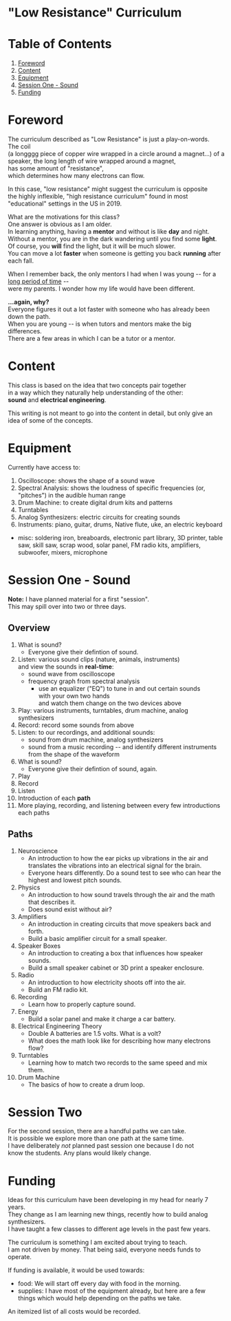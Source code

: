 "Low Resistance" Curriculum
===========================

Table of Contents
=================

1. [Foreword](#foreword)
2. [Content](#content)
2. [Equipment](#equipment)
3. [Session One - Sound](#session-one---sound)
3. [Funding](#funding)


Foreword
========
The curriculum described as "Low Resistance" is just a play-on-words.<br>
The coil<br />
(a longggg piece of copper wire wrapped in a circle around a magnet...) of a speaker, the long length of wire wrapped around a magnet,<br>
has some amount of "resistance",<br>
which determines how many electrons can flow.

In this case, "low resistance" might suggest the curriculum is
opposite<br>
the highly inflexible, "high resistance curriculum" found in most<br>
"educational" settings in the US in 2019.

What are the motivations for this class?<br>
One answer is obvious as I am older.<br>
In learning anything, having a **mentor** and without is like **day** and night.<br>
Without a mentor, you are in the dark wandering until you find some **light**.<br>
Of course, you **will** find the light, but it will be much slower.<br>
You can move a lot **faster** when someone is getting you back **running** after each fall.

When I remember back, the only mentors I had when I was young -- for a 
<ins>long period of time</ins> --<br>
were my parents. I wonder how my life would have been different. 

**...again, why?**<br>
Everyone figures it out a lot faster with someone who has already been down the path.<br>
When you are young -- is when tutors and mentors make the big differences.<br>
There are a few areas in which I can be a tutor or a mentor.<br>


Content
=======
This class is based on the idea that two concepts pair together<br>
in a way which they naturally help understanding of the other:<br>
**sound** and **electrical engineering**.

This writing is not meant to go into the content in detail, but only give an
idea of some of the concepts.


Equipment
=========
Currently have access to:

1. Oscilloscope: shows the shape of a sound wave
2. Spectral Analysis: shows the loudness of specific frequencies
(or, "pitches") in the audible human range
3. Drum Machine: to create digital drum kits and patterns 
4. Turntables
5. Analog Synthesizers: electric circuits for creating sounds
5. Instruments: piano, guitar, drums, Native flute, uke, an electric keyboard
- misc: soldering iron, breaboards, electronic part library,
3D printer, table saw, skill saw, scrap wood, solar panel,
FM radio kits, amplifiers, subwoofer, mixers, microphone

Session One - Sound
===================
**Note:** I have planned material for a first "session".
<br>This may spill over into two or three days. 

Overview 
--------
1. What is sound?
   * Everyone give their defintion of sound.
2. Listen: various sound clips (nature, animals, instruments)<br>
   and view the sounds in **real-time**:
   * sound wave from oscilloscope
   * frequency graph from spectral analysis
      * use an equalizer ("EQ") to tune in and out certain sounds<br>
        with your own two hands<br>
        and watch them change on the two devices above
3. Play: various instruments, turntables, drum machine, analog synthesizers
4. Record: record some sounds from above
5. Listen: to our recordings, and additional sounds:
   * sound from drum machine, analog synthesizers
   * sound from a music recording -- and identify different instruments from the
     shape of the waveform
6. What is sound?
   * Everyone give their defintion of sound, again.
3. Play
4. Record
7. Listen
3. Introduction of each **path**
5. More playing, recording, and listening between every few introductions each paths

Paths
-----
1. Neuroscience
   * An introduction to how the ear picks up vibrations in the air and
translates the vibrations into an electrical signal for the brain.
   * Everyone hears differently. Do a sound test to see who can hear the
     highest and lowest pitch sounds.
2. Physics
   * An introduction to how sound travels through the air and the math that
     describes it.
   * Does sound exist without air?
3. Amplifiers
   * An introduction in creating circuits that move speakers back and
     forth.
   * Build a basic amplifier circuit for a small speaker.
4. Speaker Boxes 
   * An introduction to creating a box that influences how speaker sounds.
   * Build a small speaker cabinet or 3D print a speaker enclosure.
5. Radio
   * An introduction to how electricity shoots off into the air.
   * Build an FM radio kit.
6. Recording
   * Learn how to properly capture sound.
7. Energy 
   * Build a solar panel and make it charge a car battery.
8. Electrical Engineering Theory
   * Double A batteries are 1.5 volts. What is a volt?
   * What does the math look like for describing how many electrons flow?
9. Turntables
   * Learning how to match two records to the same speed and mix them.
10. Drum Machine
    * The basics of how to create a drum loop.

Session Two
===========
For the second session, there are a handful paths we can take.<br>
It is possible we explore more than one path at the same time.<br>
I have deliberately _not_ planned past session one because I do not<br>
know the students. Any plans would likely change.

Funding
=======
Ideas for this curriculum have been developing in my head for nearly 7 years.<br>
They change as I am learning new things, recently how to build analog synthesizers.<br>
I have taught a few classes to different age levels in the past few years.<br>

The curriculum is something I am excited about trying to teach.<br>
I am not driven by money. That being said, everyone needs funds to operate.

If funding is available, it would be used towards:
* food: We will start off every day with food in the morning.
* supplies: I have most of the equipment already, but here are a few things which
            would help depending on the paths we take.

An itemized list of all costs would be recorded.
